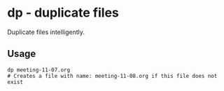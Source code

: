 # dp - duplicate files

Duplicate files intelligently.

## Usage 

```
dp meeting-11-07.org
# Creates a file with name: meeting-11-08.org if this file does not exist
```

